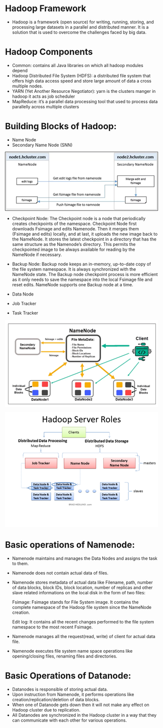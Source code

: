 # Hadoop Framework
* Hadoop is a framework (open source) for writing, running, storing, and processing large datasets in a parallel and distributed manner. It is a solution that is used to overcome the challenges faced by big data.

# Hadoop Components
* Common: contains all Java libraries on which all hadoop modules depend
* Hadoop Distributed File System (HDFS): a distributed file system that offers high data access speed and store large amount of data a cross multiple nodes.
* YARN (Yet Another Resource Negotiator): yarn is the clusters manger in hadoop it acts as job scheduler
* MapReduce: it’s a parallel data processing tool that used to process data parallelly across multiple clusters

# Building Blocks of Hadoop:
* Name Node
* Secondary Name Node (SNN)

![secondryNamenode.png](secondryNamenode.png)

* Checkpoint Node: The Checkpoint node is a node that periodically creates checkpoints of the namespace. 
Checkpoint Node first downloads Fsimage and edits Namenode. 
Then it merges them (Fsimage and edits) locally, and at last, it uploads the new image back to the NameNode.
It stores the latest checkpoint in a directory that has the same structure as the Namenode’s directory. 
This permits the checkpointed image to be always available for reading by the NameNode if necessary.

* Backup Node: Backup node keeps an in-memory, up-to-date copy of the  file system namespace. It is always synchronized with the NameNode state. The Backup node checkpoint process is more efficient as it only needs to save the namespace into the local Fsimage file and reset edits. NameNode supports one Backup node at a time.

* Data Node

* Job Tracker

* Task Tracker

![flow1.png](flow1.png)

![flow2.png](flow2.png)


# Basic operations of Namenode:
* Namenode maintains and manages the Data Nodes and assigns the task to them.
* Namenode does not contain actual data of files.
* Namenode stores metadata of actual data like Filename, path, number of data blocks, block IDs, block location, number of replicas and other slave related informations on the local disk in the form of two files:
  
  Fsimage: Fsimage stands for  File System image. It contains the complete namespace of the Hadoop file system since the NameNode creation.
  
  Edit log: It contains all the recent changes performed to the file system namespace to the most recent Fsimage.

* Namenode manages all the request(read, write) of client for actual data file.
* Namenode executes file system name space operations like opening/closing files, renaming files and directories.


# Basic Operations of Datanode:
* Datanodes is responsible of storing actual data.
* Upon instruction from Namenode, it performs operations like creation/replication/deletion of data blocks.
* When one of Datanode gets down then it will not make any effect on Hadoop cluster due to replication.
* All Datanodes are synchronized in the Hadoop cluster in a way that they can communicate with each other for various operations.